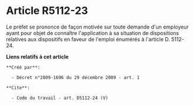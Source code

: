 # Article R5112-23

Le préfet se prononce de façon motivée sur toute demande d'un employeur ayant pour objet de connaître l'application à sa
situation de dispositions relatives aux dispositifs en faveur de l'emploi énumérés à l'article D. 5112-24.

**Liens relatifs à cet article**

	**Créé par**:

	  - Décret n°2009-1696 du 29 décembre 2009 - art. 1

	**Cite**:

	  - Code du travail - art. D5112-24 (V)
